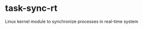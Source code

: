 task-sync-rt
====================

Linux kernel module to synchronize processes in real-time system
